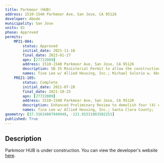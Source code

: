 ```yaml
---
title: Parkmoor (HUB)
address: 1510-1540 Parkmoor Ave, San Jose, CA 95126
developer: Abode
municipality: San Jose
units: 81
phase: Approved
permits:
    MP21-004:
        status: Approved
        initial_date: 2021-11-18
        final_date: 2023-01-27
        apn: [27722009]
        address: 1510-1540 Parkmoor Ave, San Jose, CA 95126
        description: SB 35 Ministerial Permit to allow the construction of an 81-unit, 100% affordable multi-family development with a 17,000-sf of social services (Parkmoor Hub Youth Center), a 31-space parking garage and 37- space surface parking, including the removal of 24 ordinance-size and 14 non-ordinance- size trees, including State Density Bonus incentives for noncompacted soil design requirement, private/common open space, and a reduced setback from Meridian Avenue, on an approximately 1.62 gross-acre site.
        names: Tine Lee w/ Allied Housing, Inc.; Michael Solorio w. Abode Services;
    PRE21-105:
        status: Complete
        initial_date: 2021-07-28
        final_date: 2021-10-25
        apn: [27722009]
        address: 1510-1540 Parkmoor Ave, San Jose, CA 95126
        description: Enhanced Preliminary Review to demolish four (4) existing office buildings, to construct one (1) new 5 or 6 story building for supportive housing (83 total units) and a County Social Services Agency program (the Hub), and a parking garage.
        names: Tina Lee w/ Allied Housing, Inc.; Santa Clara County;
geometry: [37.31634007949949, -121.91531003502251]
published: True
---
```

## Description

Parkmoor HUB is under construction. You can view the developer's website [here](https://abode.org/parkmoor-hub).
